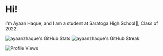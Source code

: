 # Hi!

I'm Ayaan Haque, and I am a student at Saratoga High School🏫, Class of 2022.

![ayaanzhaque's GitHub Stats](https://github-readme-stats.vercel.app/api?username=ayaanzhaque&show_icons=true) 
![ayaanzhaque's GitHub Streak](https://github-readme-streak-stats.herokuapp.com/?user=ayaanzhaque)

<!-- [![Top Langs](https://github-readme-stats.vercel.app/api/top-langs/?username=ayaanzhaque&layout=compact)](https://github.com/anuraghazra/github-readme-stats) -->

![Profile Views](https://komarev.com/ghpvc/?username=ayaanzhaque)


<!--
**ayaanzhaque/ayaanzhaque** is a ✨ _special_ ✨ repository because its `README.md` (this file) appears on your GitHub profile.

Here are some ideas to get you started:

- 🔭 I’m currently working on ...
- 🌱 I’m currently learning ...
- 👯 I’m looking to collaborate on ...
- 🤔 I’m looking for help with ...
- 💬 Ask me about ...
- 📫 How to reach me: ...
- 😄 Pronouns: ...
- ⚡ Fun fact: ...
-->
